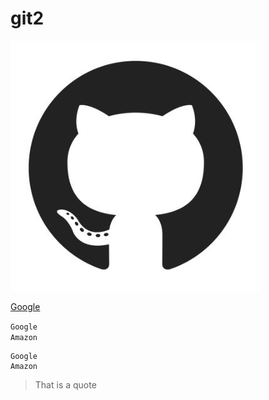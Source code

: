 # git2
![Github image](https://github.com/ardaaker/git2/blob/master/r6YemvF9_400x400.jpeg)

[Google](https://www.google.com)

`Google` </br>
`Amazon`

```
Google
Amazon
```
> That is a quote

